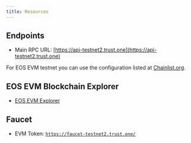 ```yaml
---
title: Resources
---
```


## Endpoints

* Main RPC URL: [https://api-testnet2.trust.one](https://api-testnet2.trust.one)

For EOS EVM testnet you can use the configuration listed at [Chainlist.org](https://chainlist.org/).

## EOS EVM Blockchain Explorer

* [EOS EVM Explorer](https://explorer-testnet2.trust.one/)

## Faucet

* EVM Token: [`https://faucet-testnet2.trust.one/`](https://faucet-testnet2.trust.one/)
